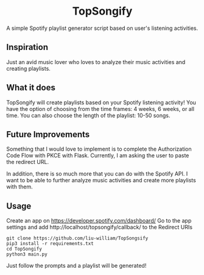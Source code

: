 <h1 align="center">TopSongify</h1>
A simple Spotify playlist generator script based on user's listening activities.

## Inspiration
Just an avid music lover who loves to analyze their music activities and creating playlists.

## What it does
TopSongify will create playlists based on your Spotify listening activity! You have the option of choosing from the time frames: 4 weeks, 6 weeks, or all time. You can also choose the length of the playlist: 10-50 songs. 

## Future Improvements
Something that I would love to implement is to complete the Authorization Code Flow with PKCE with Flask. Currently, I am asking the user to paste the redirect URL.

In addition, there is so much more that you can do with the Spotify API. I want to be able to further analyze music activities and create more playlists with them. 

## Usage
Create an app on https://developer.spotify.com/dashboard/
Go to the app settings and add http://localhost/topsongify/callback/ to the Redirect URIs

```
git clone https://github.com/liu-william/TopSongsify
pip3 install -r requirements.txt
cd TopSongify
python3 main.py
```

Just follow the prompts and a playlist will be generated!
